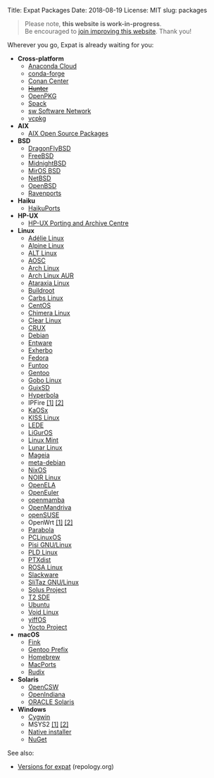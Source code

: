 Title: Expat Packages
Date: 2018-08-19
License: MIT
slug: packages

> Please note, **this website is work-in-progress**.<br />
Be encouraged to [join improving this website](../contribute-website/).
Thank you!


Wherever you go, Expat is already waiting for you:

* __Cross-platform__
    * [Anaconda Cloud](https://anaconda.org/anaconda/expat)
    * [conda-forge](https://github.com/conda-forge/expat-feedstock/blob/main/recipe/meta.yaml)
    * [Conan Center](https://github.com/conan-io/conan-center-index/tree/master/recipes/expat)
    * <s>[Hunter](https://github.com/ruslo/hunter/blob/master/cmake/projects/Expat/hunter.cmake)</s>
    * [OpenPKG](http://download.openpkg.org/packages/current/source/BASE/)
    * [Spack](https://github.com/spack/spack/blob/develop/var/spack/repos/builtin/packages/expat/package.py)
    * [sw Software Network](https://software-network.org/org.sw.demo.expat)
    * [vcpkg](https://github.com/microsoft/vcpkg/blob/master/ports/expat/portfile.cmake)
* __AIX__
    * [AIX Open Source Packages](http://www.oss4aix.org/download/SRPMS/expat/)
* __BSD__
    * [DragonFlyBSD](https://github.com/DragonFlyBSD/DPorts/tree/master/textproc/expat2)
    * [FreeBSD](https://cgit.freebsd.org/ports/tree/textproc/expat2/Makefile)
    * [MidnightBSD](https://github.com/MidnightBSD/mports/blob/master/textproc/expat2/Makefile)
    * [MirOS BSD](https://www.mirbsd.org/cvs.cgi/ports/textproc/expat/)
    * [NetBSD](http://pkgsrc.se/textproc/expat)
    * [OpenBSD](https://github.com/openbsd/src/tree/master/lib/libexpat)
    * [Ravenports](https://github.com/jrmarino/Ravenports/blob/master/bucket_31/expat)
* __Haiku__
    * [HaikuPorts](https://github.com/haikuports/haikuports/tree/master/dev-libs/expat)
* __HP-UX__
    * [HP-UX Porting and Archive Centre](http://hpux.connect.org.uk/hppd/cgi-bin/search?package=&term=/expat-)
* __Linux__
    * [Adélie Linux](https://code.foxkit.us/adelie/packages/blob/master/system/expat/APKBUILD)
    * [Alpine Linux](https://git.alpinelinux.org/cgit/aports/tree/main/expat)
    * [ALT Linux](https://packages.altlinux.org/en/Sisyphus/srpms/expat)
    * [AOSC](https://aosc-packages.cth451.me/packages/expat)
    * [Arch Linux](https://github.com/archlinux/svntogit-packages/blob/packages/expat/trunk/PKGBUILD)
    * [Arch Linux AUR](https://aur.archlinux.org/packages/?O=0&K=expat)
    * [Ataraxia Linux](https://github.com/ataraxialinux/ataraxia/blob/master/packages/expat/KagamiBuild)
    * [Buildroot](https://git.busybox.net/buildroot/tree/package/expat)
    * [Carbs Linux](https://github.com/CarbsLinux/repository/tree/master/extra/expat)
    * [CentOS](http://mirror.stream.centos.org/9-stream/AppStream/x86_64/os/Packages/)
    * [Chimera Linux](https://github.com/chimera-linux/cports/blob/master/main/libexpat/template.py)
    * [Clear Linux](https://github.com/clearlinux-pkgs/expat/blob/main/expat.spec)
    * [CRUX](https://crux.nu/gitweb/?p=ports/compat-32.git;a=tree;f=expat-32;hb=HEAD)
    * [Debian](https://packages.debian.org/source/sid/expat)
    * [Entware](https://github.com/Entware/entware-packages/blob/master/libs/expat/Makefile)
    * [Exherbo](https://gitlab.exherbo.org/exherbo/arbor/-/tree/master/packages/dev-libs/expat)
    * [Fedora](https://src.fedoraproject.org/rpms/expat)
    * [Funtoo](https://github.com/funtoo/core-kit/tree/master/dev-libs/expat)
    * [Gentoo](https://packages.gentoo.org/packages/dev-libs/expat)
    * [Gobo Linux](https://github.com/gobolinux/Recipes/tree/master/Expat)
    * [GuixSD](https://www.gnu.org/software/guix/packages/E/page/4/)
    * [Hyperbola](https://www.hyperbola.info/packages/core/x86_64/expat/)
    * IPFire
        [[1]](https://git.ipfire.org/?p=ipfire-2.x.git;a=blob;f=lfs/expat;hb=HEAD)
        [[2]](https://git.ipfire.org/?p=ipfire-3.x.git;a=blob;f=expat/expat.nm;hb=HEAD)
    * [KaOSx](https://github.com/KaOSx/core/blob/master/expat)
    * [KISS Linux](https://github.com/kisslinux/repo/tree/master/extra/expat)
    * [LEDE](https://github.com/lede-project/source/blob/master/tools/expat/Makefile)
    * [LiGurOS](https://gitlab.com/liguros/liguros-repo/-/tree/develop/dev-libs/expat)
    * [Linux Mint](https://community.linuxmint.com/software/view/libexpat1-dev)
    * [Lunar Linux](https://github.com/lunar-linux/moonbase-core/tree/master/libs/expat)
    * [Mageia](https://madb.mageia.org/package/show/name/expat/release/cauldron/application/0/arch/x86_64)
    * [meta-debian](https://github.com/meta-debian/meta-debian/blob/master/recipes-debian/expat/expat_debian.bb)
    * [NixOS](https://github.com/NixOS/nixpkgs/commits/master/pkgs/development/libraries/expat/default.nix)
    * [NOIR Linux](https://github.com/noirlinux/main/tree/master/extra/expat)
    * [OpenELA](https://github.com/openela-main/expat)
    * [OpenEuler](https://gitee.com/src-openeuler/expat/)
    * [openmamba](https://openmamba.org/en/packages/?tag=devel&pkg=expat.source)
    * [OpenMandriva](https://github.com/OpenMandrivaAssociation/expat)
    * [openSUSE](https://build.opensuse.org/package/show/devel:libraries:c_c++/expat)
    * OpenWrt
        [[1]](https://github.com/openwrt/packages/blob/master/libs/expat/Makefile)
        [[2]](https://git.openwrt.org/?p=openwrt/openwrt.git;a=blob;f=tools/expat/Makefile)
    * [Parabola](https://www.parabola.nu/packages/core/x86_64/expat/)
    * [PCLinuxOS](http://ftp.nluug.nl/pub/os/Linux/distr/pclinuxos/pclinuxos/srpms/SRPMS.pclos/)
    * [Pisi GNU/Linux](https://github.com/pisilinux/core/blob/master/system/base/expat/pspec.xml)
    * [PLD Linux](https://git.pld-linux.org/?p=packages/expat.git;a=summary)
    * [PTXdist](https://git.pengutronix.de/cgit/ptxdist/tree/rules/expat.make)
    * [ROSA Linux](https://abf.rosalinux.ru/import/expat)
    * [Slackware](http://slackware.osuosl.org/slackware64-current/source/l/expat/)
    * [SliTaz GNU/Linux](http://hg.slitaz.org/wok/file/tip/expat/receipt)
    * [Solus Project](https://github.com/getsolus/packages/blob/main/packages/e/expat/package.yml)
    * [T2 SDE](https://svn.exactcode.de/t2/trunk/package/base/expat/expat.desc)
    * [Ubuntu](https://launchpad.net/ubuntu/+source/expat)
    * [Void Linux](https://github.com/void-linux/void-packages/blob/master/srcpkgs/expat/template)
    * [yiffOS](https://gitlab.com/yiffos/packaging/packages/-/blob/knot/expat/PKGINFO)
    * [Yocto Project](https://git.yoctoproject.org/cgit.cgi/poky/tree/meta/recipes-core/expat)
* __macOS__
    * [Fink](http://pdb.finkproject.org/pdb/package.php/expat1)
    * [Gentoo Prefix](https://packages.gentoo.org/packages/dev-libs/expat)
    * [Homebrew](https://formulae.brew.sh/formula/expat#default)
    * [MacPorts](https://github.com/macports/macports-ports/blob/master/textproc/expat/Portfile)
    * [Rudix](https://github.com/rudix-mac/rudix/blob/master/Ports/expat/Makefile)
* __Solaris__
    * [OpenCSW](https://www.opencsw.org/package/expat/)
    * [OpenIndiana](https://github.com/OpenIndiana/oi-userland/tree/oi/hipster/components/library/libexpat)
    * [ORACLE Solaris](http://pkg.oracle.com/solaris/release/en/search.shtml?token=expat&action=Search)
* __Windows__
    * [Cygwin](https://cygwin.com/packages/x86_64/expat/)
    * MSYS2
        [[1]](https://github.com/msys2/MINGW-packages/blob/master/mingw-w64-expat/PKGBUILD)
        [[2]](https://github.com/msys2/MSYS2-packages/blob/master/expat/PKGBUILD)
    * [Native installer](https://github.com/libexpat/libexpat/releases)
    * [NuGet](https://www.nuget.org/packages?q=expat)


See also:

* [Versions for expat](https://repology.org/metapackage/expat/versions) (repology.org)
